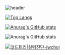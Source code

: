 ![header](https://capsule-render.vercel.app/api?type=cylinder&color=auto&text=Hello,%20I'm%20Choi%20jiwon.&animation=blink)

[![Top Langs](https://github-readme-stats.vercel.app/api/top-langs/?username=icefoxand)](https://github.com/anuraghazra/github-readme-stats)

[![Anurag's GitHub stats](https://github-readme-stats.vercel.app/api?username=icefoxand)](https://github.com/anuraghazra/github-readme-stats)

![Anurag's GitHub stats](https://github-readme-stats.vercel.app/api?username=icefoxand&hide=contribs,prs&show_icons=true&theme=tokyonight)

[![코드트리|실력진단-jwchoi](https://banner.codetree.ai/v1/banner/jwchoi)](https://www.codetree.ai/profiles/jwchoi)
